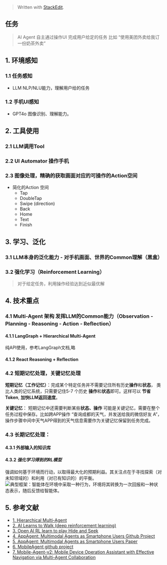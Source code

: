 


> Written with [StackEdit](https://stackedit.io/).

## 任务
> AI Agent 自主通过操作UI 完成用户给定的任务 比如 “使用美团外卖给我订一份奶茶外卖”

## 1. 环境感知
### 1.1 任务感知
* LLM NLP/NLU能力，理解用户给的任务
### 1.2 手机UI感知
* GPT4o 图像识别、理解能力。

## 2. 工具使用
### 2.1 LLM调用Tool
### 2.2 UI Automator 操作手机
### 2.3 图像处理，精确的获取画面对应的可操作的Action空间
* 简化的Action 空间
	* Tap
	* DoubleTap
	* Swipe (direction)
	* Back
	* Home
	* Text
	* Finish

## 3. 学习、泛化
### 3.1 LLM本身的泛化能力 - 对手机画面、世界的Common理解（黑盒）
### 3.2 强化学习（Reinforcement Learning）
> 对于给定任务，利用操作经验达到近似最优解

## 4. 技术重点
### 4.1 Multi-Agent 架构 发挥LLM的Common能力（Observation - Planning - Reasoning - Action - Reflection）
#### 4.1.1 LangGraph + Hierarchical Multi-Agent
纯API使用，参考LangGraph文档,略
#### 4.1.2 React Reasoning + Reflection
### 4.2 短期记忆处理，关键记忆处理
**短期记忆（工作记忆）**：完成某个特定任务并不需要记住所有历史**操作**和**状态**， 类比人类的记忆系统，只需要记住5-7 个历史 **操作**和**状态**即可。这样可以 **节省Token**, **加快LLM返回速度**。

**关键记忆**： 短期记忆中还需要判断某些**状态、操作** 可能是关键记忆，需要在整个任务过程中保存。比如跨APP操作 “查询成都的天气，并发送给我的微信好友 A”， 操作步骤中间中天气APP得到的天气信息需要作为关键记忆保留到任务完成。
### 4.3 长期记忆处理：
#### 4.3.1 外部输入的知识库
#### 4.3.2 ***强化学习得到的RL模型***
强调如何基于环境而行动，以取得最大化的预期利益。其关注点在于寻找探索（对未知领域的）和利用（对已有知识的）的平衡。
![典型框架：智能体在环境中采取一种行为，环境将其转换为一次回报和一种状态表示，随后反馈给智能体。](https://upload.wikimedia.org/wikipedia/commons/thumb/1/1b/Reinforcement_learning_diagram.svg/375px-Reinforcement_learning_diagram.svg.png)



## 5. 参考文献
* [1. Hierarchical Multi-Agent](https://langchain-ai.github.io/langgraph/tutorials/multi_agent/hierarchical_agent_teams/)
* [2. AI Learns to Walk (deep reinforcement learning)](https://www.youtube.com/watch?v=L_4BPjLBF4E)
* [3. Open AI RL learn to play Hide and Seek](https://www.youtube.com/watch?v=Lu56xVlZ40M)
* [4. AppAgent: Multimodal Agents as Smartphone Users Github Project](https://appagent-official.github.io/)
* [5. AppAgent: Multimodal Agents as Smartphone Users Paper](https://arxiv.org/pdf/2312.13771.pdf)
* [6. MobileAgent github project](https://github.com/X-PLUG/MobileAgent)
* [7. Mobile-Agent-v2: Mobile Device Operation Assistant with Effective Navigation via Multi-Agent Collaboration](https://arxiv.org/abs/2406.01014)
<!--stackedit_data:
eyJoaXN0b3J5IjpbMTAzNjgxODM4OSwxNDc2MjAzNjEsOTE5Mj
c3MDkxLDU2NDgzNjEyMCwtMzcyMDEzOTc0LC03MzgyNDI0NTQs
ODk1ODY3OTEzLDE4NDIzOTg2ODgsMTczNDMyNjg0NiwtMTUxMj
k5MTc2M119
-->